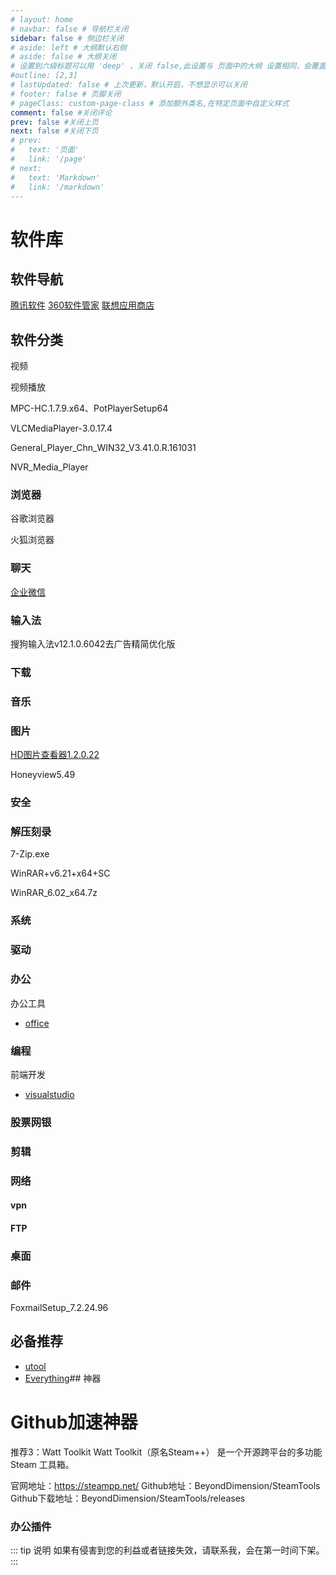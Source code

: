 ```yaml
---
# layout: home
# navbar: false # 导航栏关闭
sidebar: false # 侧边栏关闭
# aside: left # 大纲默认右侧
# aside: false # 大纲关闭
# 设置到六级标题可以用 'deep' ，关闭 false,此设置与 页面中的大纲 设置相同，会覆盖！
#outline: [2,3]
# lastUpdated: false # 上次更新，默认开启，不想显示可以关闭
# footer: false # 页脚关闭
# pageClass: custom-page-class # 添加额外类名,在特定页面中自定义样式
comment: false #关闭评论
prev: false #关闭上页
next: false #关闭下页
# prev:
#   text: '页面'
#   link: '/page'
# next:
#   text: 'Markdown'
#   link: '/markdown'
---
```

# 软件库

## 软件导航

[腾讯软件](https://pc.qq.com/)   [360软件管家](https://soft.360.cn/)   [联想应用商店](https://lestore.lenovo.com/)

## 软件分类

视频

视频播放

MPC-HC.1.7.9.x64、PotPlayerSetup64

VLCMediaPlayer-3.0.17.4

General_Player_Chn_WIN32_V3.41.0.R.161031

NVR_Media_Player

### 浏览器

谷歌浏览器

火狐浏览器

### 聊天

[企业微信](https://work.weixin.qq.com/ "官网")

### 输入法

搜狗输入法v12.1.0.6042去广告精简优化版

### 下载

### 音乐

### 图片

[HD图片查看器1.2.0.22](https://lestore.lenovo.com/detail/L109214)

Honeyview5.49

### 安全

### 解压刻录

7-Zip.exe

WinRAR+v6.21+x64+SC

WinRAR_6.02_x64.7z

### 系统

### 驱动

### 办公

办公工具

* [office](https://msdn.itellyou.cn/)

### 编程

前端开发

* [visualstudio](https://code.visualstudio.com/)

### 股票网银

### 剪辑

### 网络

#### vpn

#### FTP

### 桌面

### 邮件

FoxmailSetup_7.2.24.96

## 必备推荐

* [utool](https://u.tools/)
* [Everything](https://www.voidtools.com/zh-cn/)## 神器


# Github加速神器

推荐3：Watt Toolkit
Watt Toolkit（原名Steam++）
是一个开源跨平台的多功能 Steam 工具箱。

官网地址：https://steampp.net/
Github地址：BeyondDimension/SteamTools
Github下载地址：BeyondDimension/SteamTools/releases


### 办公插件

::: tip 说明
如果有侵害到您的利益或者链接失效，请联系我，会在第一时间下架。
:::
